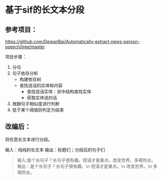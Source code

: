 # 基于sif的长文本分段

## 参考项目：

<https://github.com/DeqianBai/Automatically-extract-news-person-speech/tree/master>
 
项目步骤：

1. 分句
2. 句子依存分析
   - 构建依存树
   - 查找说话的实体和内容
     - 查找说话实体：状中结构查找实体
     - 获取实体说的话
3. 根据句子相似度进行判断
4. 低于某个阈值则判定为结束

## 改编后：
将任意长文本进行分段。

输入：纯纯的长文本
输出：标题们；分段后的句子们

> 输入:是个长句子？长句子很有趣。短语才是重点。改变世界。多喝热水。
> 输出：是个长句子？长句子很有趣。\n 短语才是重点。\n 改变世界。\n 多喝热水。


